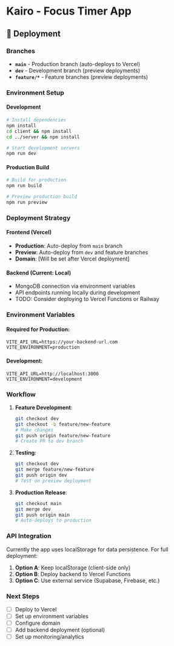 # Kairo - Focus Timer App

## 🚀 Deployment

### Branches

- **`main`** - Production branch (auto-deploys to Vercel)
- **`dev`** - Development branch (preview deployments)
- **`feature/*`** - Feature branches (preview deployments)

### Environment Setup

#### Development

```bash
# Install dependencies
npm install
cd client && npm install
cd ../server && npm install

# Start development servers
npm run dev
```

#### Production Build

```bash
# Build for production
npm run build

# Preview production build
npm run preview
```

### Deployment Strategy

#### Frontend (Vercel)

- **Production**: Auto-deploy from `main` branch
- **Preview**: Auto-deploy from `dev` and feature branches
- **Domain**: [Will be set after Vercel deployment]

#### Backend (Current: Local)

- MongoDB connection via environment variables
- API endpoints running locally during development
- TODO: Consider deploying to Vercel Functions or Railway

### Environment Variables

#### Required for Production:

```env
VITE_API_URL=https://your-backend-url.com
VITE_ENVIRONMENT=production
```

#### Development:

```env
VITE_API_URL=http://localhost:3000
VITE_ENVIRONMENT=development
```

### Workflow

1. **Feature Development**:

   ```bash
   git checkout dev
   git checkout -b feature/new-feature
   # Make changes
   git push origin feature/new-feature
   # Create PR to dev branch
   ```

2. **Testing**:

   ```bash
   git checkout dev
   git merge feature/new-feature
   git push origin dev
   # Test on preview deployment
   ```

3. **Production Release**:
   ```bash
   git checkout main
   git merge dev
   git push origin main
   # Auto-deploys to production
   ```

### API Integration

Currently the app uses localStorage for data persistence. For full deployment:

1. **Option A**: Keep localStorage (client-side only)
2. **Option B**: Deploy backend to Vercel Functions
3. **Option C**: Use external service (Supabase, Firebase, etc.)

### Next Steps

- [ ] Deploy to Vercel
- [ ] Set up environment variables
- [ ] Configure domain
- [ ] Add backend deployment (optional)
- [ ] Set up monitoring/analytics
